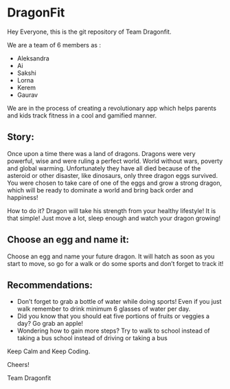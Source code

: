 # DragonFit

Hey Everyone, this is the git repository of Team Dragonfit.

We are a team of 6 members as :
* Aleksandra
* Ai
* Sakshi
* Lorna
* Kerem
* Gaurav


We are in the process of creating a revolutionary app which helps parents and kids track fitness in a cool and gamified manner.

## Story:

Once upon a time there was a land of dragons. Dragons were very powerful, wise and were ruling a perfect world. World without wars, poverty and global warming. Unfortunately they have all died because of  the asteroid or other disaster, like dinosaurs, only three dragon eggs survived. You were chosen to take care of one of the eggs and grow a strong dragon, which will be ready to dominate a world and bring back order and happiness! 

How to do it? Dragon will take his strength from your healthy lifestyle! It is that simple! Just move a lot, sleep enough and watch your dragon growing! 

## Choose an egg and name it:

Choose an egg and name your future dragon. It will hatch as soon as you start to move, so go for a walk or do some sports and don’t forget to track it! 
 
## Recommendations:

 +	Don’t forget to grab a bottle of water while doing sports! Even if you just walk remember to drink minimum 6 glasses of water per day. 
 +	Did you know that you should eat five portions of fruits or veggies a day? Go grab an apple!
 +	Wondering how to gain more steps? Try to walk to school instead of taking a bus school instead of driving or taking a bus

Keep Calm and Keep Coding.

Cheers!

Team Dragonfit

